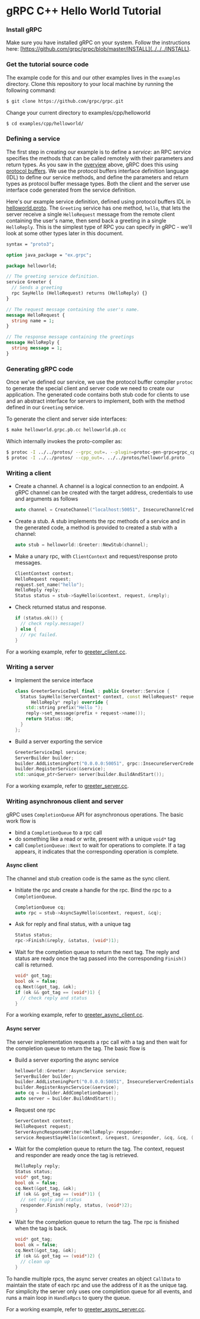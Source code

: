 # gRPC C++ Hello World Tutorial

### Install gRPC
Make sure you have installed gRPC on your system. Follow the instructions here:
[https://github.com/grpc/grpc/blob/master/INSTALL](../../../INSTALL).

### Get the tutorial source code

The example code for this and our other examples lives in the `examples`
directory. Clone this repository to your local machine by running the
following command:


```sh
$ git clone https://github.com/grpc/grpc.git
```

Change your current directory to examples/cpp/helloworld

```sh
$ cd examples/cpp/helloworld/
```

### Defining a service

The first step in creating our example is to define a *service*: an RPC
service specifies the methods that can be called remotely with their parameters
and return types. As you saw in the
[overview](#protocolbuffers) above, gRPC does this using [protocol
buffers](https://developers.google.com/protocol-buffers/docs/overview). We
use the protocol buffers interface definition language (IDL) to define our
service methods, and define the parameters and return
types as protocol buffer message types. Both the client and the
server use interface code generated from the service definition.

Here's our example service definition, defined using protocol buffers IDL in
[helloworld.proto](../../protos/helloworld.proto). The `Greeting`
service has one method, `hello`, that lets the server receive a single
`HelloRequest`
message from the remote client containing the user's name, then send back
a greeting in a single `HelloReply`. This is the simplest type of RPC you
can specify in gRPC - we'll look at some other types later in this document.

```protobuf
syntax = "proto3";

option java_package = "ex.grpc";

package helloworld;

// The greeting service definition.
service Greeter {
  // Sends a greeting
  rpc SayHello (HelloRequest) returns (HelloReply) {}
}

// The request message containing the user's name.
message HelloRequest {
  string name = 1;
}

// The response message containing the greetings
message HelloReply {
  string message = 1;
}

```

<a name="generating"></a>
### Generating gRPC code

Once we've defined our service, we use the protocol buffer compiler
`protoc` to generate the special client and server code we need to create
our application. The generated code contains both stub code for clients to
use and an abstract interface for servers to implement, both with the method
defined in our `Greeting` service.

To generate the client and server side interfaces:

```sh
$ make helloworld.grpc.pb.cc helloworld.pb.cc
```
Which internally invokes the proto-compiler as:

```sh
$ protoc -I ../../protos/ --grpc_out=. --plugin=protoc-gen-grpc=grpc_cpp_plugin ../../protos/helloworld.proto
$ protoc -I ../../protos/ --cpp_out=. ../../protos/helloworld.proto
```

### Writing a client

- Create a channel. A channel is a logical connection to an endpoint. A gRPC
  channel can be created with the target address, credentials to use and
  arguments as follows

    ```cpp
    auto channel = CreateChannel("localhost:50051", InsecureChannelCredentials());
    ```

- Create a stub. A stub implements the rpc methods of a service and in the
  generated code, a method is provided to created a stub with a channel:

    ```cpp
    auto stub = helloworld::Greeter::NewStub(channel);
    ```

- Make a unary rpc, with `ClientContext` and request/response proto messages.

    ```cpp
    ClientContext context;
    HelloRequest request;
    request.set_name("hello");
    HelloReply reply;
    Status status = stub->SayHello(&context, request, &reply);
    ```

- Check returned status and response.

    ```cpp
    if (status.ok()) {
      // check reply.message()
    } else {
      // rpc failed.
    }
    ```

For a working example, refer to [greeter_client.cc](greeter_client.cc).

### Writing a server

- Implement the service interface

    ```cpp
    class GreeterServiceImpl final : public Greeter::Service {
      Status SayHello(ServerContext* context, const HelloRequest* request,
          HelloReply* reply) override {
        std::string prefix("Hello ");
        reply->set_message(prefix + request->name());
        return Status::OK;
      }
    };

    ```

- Build a server exporting the service

    ```cpp
    GreeterServiceImpl service;
    ServerBuilder builder;
    builder.AddListeningPort("0.0.0.0:50051", grpc::InsecureServerCredentials());
    builder.RegisterService(&service);
    std::unique_ptr<Server> server(builder.BuildAndStart());
    ```

For a working example, refer to [greeter_server.cc](greeter_server.cc).

### Writing asynchronous client and server

gRPC uses `CompletionQueue` API for asynchronous operations. The basic work flow
is
- bind a `CompletionQueue` to a rpc call
- do something like a read or write, present with a unique `void*` tag
- call `CompletionQueue::Next` to wait for operations to complete. If a tag
  appears, it indicates that the corresponding operation is complete.

#### Async client

The channel and stub creation code is the same as the sync client.

- Initiate the rpc and create a handle for the rpc. Bind the rpc to a
  `CompletionQueue`.

    ```cpp
    CompletionQueue cq;
    auto rpc = stub->AsyncSayHello(&context, request, &cq);
    ```

- Ask for reply and final status, with a unique tag

    ```cpp
    Status status;
    rpc->Finish(&reply, &status, (void*)1);
    ```

- Wait for the completion queue to return the next tag. The reply and status are
  ready once the tag passed into the corresponding `Finish()` call is returned.

    ```cpp
    void* got_tag;
    bool ok = false;
    cq.Next(&got_tag, &ok);
    if (ok && got_tag == (void*)1) {
      // check reply and status
    }
    ```

For a working example, refer to [greeter_async_client.cc](greeter_async_client.cc).

#### Async server

The server implementation requests a rpc call with a tag and then wait for the
completion queue to return the tag. The basic flow is

- Build a server exporting the async service

    ```cpp
    helloworld::Greeter::AsyncService service;
    ServerBuilder builder;
    builder.AddListeningPort("0.0.0.0:50051", InsecureServerCredentials());
    builder.RegisterAsyncService(&service);
    auto cq = builder.AddCompletionQueue();
    auto server = builder.BuildAndStart();
    ```

- Request one rpc

    ```cpp
    ServerContext context;
    HelloRequest request;
    ServerAsyncResponseWriter<HelloReply> responder;
    service.RequestSayHello(&context, &request, &responder, &cq, &cq, (void*)1);
    ```

- Wait for the completion queue to return the tag. The context, request and
  responder are ready once the tag is retrieved.

    ```cpp
    HelloReply reply;
    Status status;
    void* got_tag;
    bool ok = false;
    cq.Next(&got_tag, &ok);
    if (ok && got_tag == (void*)1) {
      // set reply and status
      responder.Finish(reply, status, (void*)2);
    }
    ```

- Wait for the completion queue to return the tag. The rpc is finished when the
  tag is back.

    ```cpp
    void* got_tag;
    bool ok = false;
    cq.Next(&got_tag, &ok);
    if (ok && got_tag == (void*)2) {
      // clean up
    }
    ```

To handle multiple rpcs, the async server creates an object `CallData` to
maintain the state of each rpc and use the address of it as the unique tag. For
simplicity the server only uses one completion queue for all events, and runs a
main loop in `HandleRpcs` to query the queue.

For a working example, refer to [greeter_async_server.cc](greeter_async_server.cc).




